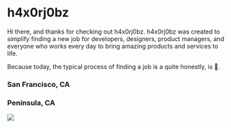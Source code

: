 # h4x0rj0bz

Hi there, and thanks for checking out h4x0rj0bz.   h4x0rj0bz was created to simplify finding a new job for developers, designers, product managers, and everyone who works every day to bring amazing products and services to life.  

Because today, the typical process of finding a job is a quite honestly, is 💩.  

### San Francisco, CA

### Peninsula, CA

![](https://api.segment.io/v1/pixel/page?data=ewogICJ3cml0ZUtleSI6ICJpUDZKTXB6U3FCTFNub05uak54NmhRSnFkdWxzZ1hFNCIsCiAgInVzZXJJZCI6ICJ0ZXN0aW5nIiwKICAibmFtZSI6ICJPcGVuaW5ncyIsCn0K)
